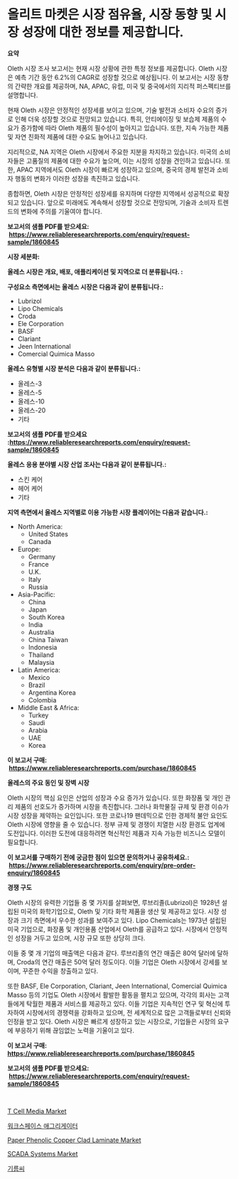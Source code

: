 <p><h1>올리트 마켓은 시장 점유율, 시장 동향 및 시장 성장에 대한 정보를 제공합니다.</h1></p><p><strong>요약</strong></p>
<p><p>Oleth 시장 조사 보고서는 현재 시장 상황에 관한 특정 정보를 제공합니다. Oleth 시장은 예측 기간 동안 6.2%의 CAGR로 성장할 것으로 예상됩니다. 이 보고서는 시장 동향의 간략한 개요를 제공하며, NA, APAC, 유럽, 미국 및 중국에서의 지리적 퍼스펙티브를 설명합니다.</p><p>현재 Oleth 시장은 안정적인 성장세를 보이고 있으며, 기술 발전과 소비자 수요의 증가로 인해 더욱 성장할 것으로 전망되고 있습니다. 특히, 안티에이징 및 보습제 제품의 수요가 증가함에 따라 Oleth 제품의 필수성이 높아지고 있습니다. 또한, 지속 가능한 제품 및 자연 친화적 제품에 대한 수요도 늘어나고 있습니다.</p><p>지리적으로, NA 지역은 Oleth 시장에서 주요한 지분을 차지하고 있습니다. 미국의 소비자들은 고품질의 제품에 대한 수요가 높으며, 이는 시장의 성장을 견인하고 있습니다. 또한, APAC 지역에서도 Oleth 시장이 빠르게 성장하고 있으며, 중국의 경제 발전과 소비자 행동의 변화가 이러한 성장을 촉진하고 있습니다.</p><p>종합하면, Oleth 시장은 안정적인 성장세를 유지하며 다양한 지역에서 성공적으로 확장되고 있습니다. 앞으로 미래에도 계속해서 성장할 것으로 전망되며, 기술과 소비자 트렌드의 변화에 주의를 기울여야 합니다.</p></p>
<p><strong>보고서의 샘플 PDF를 받으세요: &nbsp;<a href="https://www.reliableresearchreports.com/enquiry/request-sample/1860845">https://www.reliableresearchreports.com/enquiry/request-sample/1860845</a></strong></p>
<p><strong>시장 세분화:</strong></p>
<p><strong> 올레스 시장은 개요, 배포, 애플리케이션 및 지역으로 더 분류됩니다. :</strong></p>
<p><strong>구성요소 측면에서는 올레스 시장은 다음과 같이 분류됩니다.:</strong></p>
<p><ul><li>Lubrizol</li><li>Lipo Chemicals</li><li>Croda</li><li>Ele Corporation</li><li>BASF</li><li>Clariant</li><li>Jeen International</li><li>Comercial Quimica Masso</li></ul></p>
<p><strong> 올레스 유형별 시장 분석은 다음과 같이 분류됩니다.:</strong></p>
<p><ul><li>올레스-3</li><li>올레스-5</li><li>올레스-10</li><li>올레스-20</li><li>기타</li></ul></p>
<p><strong>보고서의 샘플 PDF를 받으세요 :<a href="https://www.reliableresearchreports.com/enquiry/request-sample/1860845">https://www.reliableresearchreports.com/enquiry/request-sample/1860845</a></strong></p>
<p><strong> 올레스 응용 분야별 시장 산업 조사는 다음과 같이 분류됩니다.:</strong></p>
<p><ul><li>스킨 케어</li><li>헤어 케어</li><li>기타</li></ul></p>
<p><strong>지역 측면에서 올레스 지역별로 이용 가능한 시장 플레이어는 다음과 같습니다.:</strong></p>
<p><ul>
    <li>
        North America:
        <ul>
            <li>United States</li>
            <li>Canada</li>
        </ul>
    </li>
    <li>
        Europe:
        <ul>
            <li>Germany</li>
            <li>France</li>
            <li>U.K.</li>
            <li>Italy</li>
            <li>Russia</li>
        </ul>
    </li>
    <li>
        Asia-Pacific:
        <ul>
            <li>China</li>
            <li>Japan</li>
            <li>South Korea</li>
            <li>India</li>
            <li>Australia</li>
            <li>China Taiwan</li>
            <li>Indonesia</li>
            <li>Thailand</li>
            <li>Malaysia</li>
        </ul>
    </li>
    <li>
        Latin America:
        <ul>
            <li>Mexico</li>
            <li>Brazil</li>
            <li>Argentina Korea</li>
            <li>Colombia</li>
        </ul>
    </li>
    <li>
        Middle East & Africa:
        <ul>
            <li>Turkey</li>
            <li>Saudi</li>
            <li>Arabia</li>
            <li>UAE</li>
            <li>Korea</li>
        </ul>
    </li>
    </ul></p>
<p><strong>이 보고서 구매: &nbsp;<a href="https://www.reliableresearchreports.com/purchase/1860845">https://www.reliableresearchreports.com/purchase/1860845</a></strong></p>
<p><strong>올레스의 주요 동인 및 장벽 시장</strong></p>
<p><p>Oleth 시장의 핵심 요인은 산업의 성장과 수요 증가가 있습니다. 또한 화장품 및 개인 관리 제품의 선호도가 증가하며 시장을 촉진합니다. 그러나 화학물질 규제 및 환경 이슈가 시장 성장을 제약하는 요인입니다. 또한 코로나19 팬데믹으로 인한 경제적 불안 요인도 Oleth 시장에 영향을 줄 수 있습니다. 정부 규제 및 경쟁이 치열한 시장 환경도 업계에 도전입니다. 이러한 도전에 대응하려면 혁신적인 제품과 지속 가능한 비즈니스 모델이 필요합니다.</p></p>
<p><strong>이 보고서를 구매하기 전에 궁금한 점이 있으면 문의하거나 공유하세요.: &nbsp;<a href="https://www.reliableresearchreports.com/enquiry/pre-order-enquiry/1860845">https://www.reliableresearchreports.com/enquiry/pre-order-enquiry/1860845</a></strong></p>
<p><strong>경쟁 구도</strong></p>
<p><p>Oleth 시장의 유력한 기업들 중 몇 가지를 살펴보면, 루브리졸(Lubrizol)은 1928년 설립된 미국의 화학기업으로, Oleth 및 기타 화학 제품을 생산 및 제공하고 있다. 시장 성장과 크기 측면에서 우수한 성과를 보여주고 있다. Lipo Chemicals는 1973년 설립된 미국 기업으로, 화장품 및 개인용품 산업에서 Oleth를 공급하고 있다. 시장에서 안정적인 성장을 거두고 있으며, 시장 규모 또한 상당히 크다. </p><p>이들 중 몇 개 기업의 매출액은 다음과 같다. 루브리졸의 연간 매출은 80억 달러에 달하며, Croda의 연간 매출은 50억 달러 정도이다. 이들 기업은 Oleth 시장에서 강세를 보이며, 꾸준한 수익을 창출하고 있다. </p><p>또한 BASF, Ele Corporation, Clariant, Jeen International, Comercial Quimica Masso 등의 기업도 Oleth 시장에서 활발한 활동을 펼치고 있으며, 각각의 회사는 고객들에게 탁월한 제품과 서비스를 제공하고 있다. 이들 기업은 지속적인 연구 및 혁신에 투자하여 시장에서의 경쟁력을 강화하고 있으며, 전 세계적으로 많은 고객들로부터 신뢰와 인정을 받고 있다. Oleth 시장은 빠르게 성장하고 있는 시장으로, 기업들은 시장의 요구에 부응하기 위해 끊임없는 노력을 기울이고 있다.</p></p>
<p><strong>이 보고서 구매: &nbsp; <a href="https://www.reliableresearchreports.com/purchase/1860845">https://www.reliableresearchreports.com/purchase/1860845</a></strong></p>
<p><strong>보고서의 샘플 PDF를 받으세요: &nbsp;<a href="https://www.reliableresearchreports.com/enquiry/request-sample/1860845">https://www.reliableresearchreports.com/enquiry/request-sample/1860845</a></strong><strong></strong></p>
<p>&nbsp;</p>
<p><p><a href="https://github.com/derrinmiltonellis35gcl/Market-Research-Report-List-1/blob/main/t-cell-media-market.md">T Cell Media Market</a></p><p><a href="https://medium.com/@joespinka88967/%EC%9B%8C%ED%81%AC%EC%8A%A4%ED%8E%98%EC%9D%B4%EC%8A%A4-%EC%A7%91%EA%B3%84-%EC%8B%9C%EC%9E%A5-%EB%8F%99%ED%96%A5-%EB%B0%8F-%EC%8B%9C%EC%9E%A5-%EB%B6%84%EC%84%9D%EC%9D%80-2024-2031%EB%85%84%EA%B9%8C%EC%A7%80-%EC%98%88%EC%83%81%EB%90%A9%EB%8B%88%EB%8B%A4-bab6f1c084ee">워크스페이스 애그리게이터</a></p><p><a href="https://summer-dogwood-3e9.notion.site/Paper-Phenolic-Copper-Clad-Laminate-Market-Furnish-Information-about-Market-Size-Market-Share-Mark-c99fc224ae2b4df7bffb51c2987a75d0">Paper Phenolic Copper Clad Laminate Market</a></p><p><a href="https://view.publitas.com/reportprime-1/scada-systems-market-provides-a-comprehensive-analysis-including-a-macro-overview-of-the-market-as-well-as-micro-details-such-as-market-size-and-competitive-landscape/">SCADA Systems Market</a></p><p><a href="https://github.com/bunxhcci35271755/Market-Research-Report-List-1/blob/main/2607219191270.md">기름씨</a></p></p>